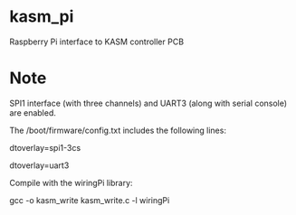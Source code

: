 # kasm_pi
Raspberry Pi interface to KASM controller PCB

# Note 
SPI1 interface (with three channels) and UART3 (along with serial console) are enabled.

The /boot/firmware/config.txt includes the following lines:

dtoverlay=spi1-3cs

dtoverlay=uart3

Compile with the wiringPi library:

gcc -o kasm_write  kasm_write.c -l wiringPi
